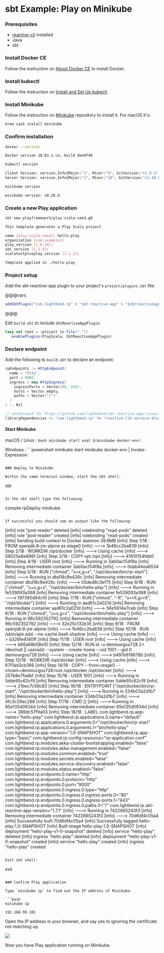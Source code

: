 # sbt Example: Play on Minikube

### Prerequisites

* [reactive-cli](../setup/cli-installation.html) installed
* Java
* sbt

### Install Docker CE

Follow the instruction on [About Docker CE][docker-ce] to install Docker.

### Install kubectl

Follow the instruction on [Install and Set Up kubectl][install-kubectl].

### Install Minikube

Follow the instruction on [Minikube][minikube] repository to install it. For macOS it's:

```bash
brew cask install minikube
```

### Confirm installation

```bash
docker --version

Docker version 18.03.1-ce, build 9ee9f40

kubectl version

Client Version: version.Info{Major:"1", Minor:"9", GitVersion:"v1.9.3", GitCommit:"d2835416544f298c919e2ead3be3d0864b52323b", GitTreeState:"clean", BuildDate:"2018-02-09T21:51:54Z", GoVersion:"go1.9.4", Compiler:"gc", Platform:"darwin/amd64"}
Server Version: version.Info{Major:"1", Minor:"10", GitVersion:"v1.10.0", GitCommit:"fc32d2f3698e36b93322a3465f63a14e9f0eaead", GitTreeState:"clean", BuildDate:"2018-03-26T16:44:10Z", GoVersion:"go1.9.3", Compiler:"gc", Platform:"linux/amd64"}

minikube version

minikube version: v0.28.0
```

### Create a new Play application

```bash
sbt new playframework/play-scala-seed.g8

This template generates a Play Scala project

name [play-scala-seed]: hello-play
organization [com.example]:
play_version [2.6.16]:
sbt_version [1.1.6]:
scalatestplusplay_version [3.1.2]:

Template applied in ./hello-play
```

### Project setup

Add the sbt-reactive-app plugin to your project's `project/plugins.sbt` file:

@@@vars
```scala
addSbtPlugin("com.lightbend.rp" % "sbt-reactive-app" % "$sbtreactiveapp$")
```
@@@

Edit `build.sbt` to include `SbtReactiveAppPlugin`:

```scala
lazy val root = (project in file("."))
  .enablePlugins(PlayScala, SbtReactiveAppPlugin)
```

### Declare endpoint

Add the following to `build.sbt` to declare an endpoint:

```scala
rpEndpoints := HttpEndpoint(
  name = "http",
  port = 9000,
  ingress = new HttpIngress(
    ingressPorts = Vector(80, 443),
    hosts = Vector.empty,
    paths = Vector("/")
  )
) :: Nil

// workaround for https://github.com/lightbend/sbt-reactive-app/issues/171
libraryDependencies += "com.lightbend.rp" %% "reactive-lib-service-discovery" % "$reactivelib$"
```

#### Start Minikube

macOS / Linux
:  ```bash
    minikube start
    eval $(minikube docker-env)
    ```

Windows
:  ```powershell
    minikube start
    minikube docker-env | Invoke-Expression
```

### Deploy to Minikube

Within the same terminal window, start the sbt shell:

```
sbt
```

In the sbt shell type the following:

```
compile
rpDeploy minikube
```

If successful you should see an output like the following:

```
[info] role "pod-reader" deleted
[info] rolebinding "read-pods" deleted
[info] role "pod-reader" created
[info] rolebinding "read-pods" created
[info] Sending build context to Docker daemon   39.8MB
[info] Step 1/18 : FROM openjdk:8-jre-alpine as stage0
[info]  ---> 1b46cc2ba839
[info] Step 2/18 : WORKDIR /opt/docker
[info]  ---> Using cache
[info]  ---> 09025e8e896f
[info] Step 3/18 : COPY opt /opt
[info]  ---> 41910154fdb0
[info] Step 4/18 : USER root
[info]  ---> Running in 3ab0acf54f8a
[info] Removing intermediate container 3ab0acf54f8a
[info]  ---> 0dab44ea6534
[info] Step 5/18 : RUN ["chmod", "u+x,g+x", "/opt/docker/bin/rp-start"]
[info]  ---> Running in dbd18c8e426c
[info] Removing intermediate container dbd18c8e426c
[info]  ---> 05ded6c3ef75
[info] Step 6/18 : RUN ["chmod", "u+x,g+x", "/opt/docker/bin/hello-play"]
[info]  ---> Running in fe539093a368
[info] Removing intermediate container fe539093a368
[info]  ---> f97385d94c10
[info] Step 7/18 : RUN ["chmod", "-R", "u=rX,g=rX", "/opt/docker"]
[info]  ---> Running in aad61c2a021d
[info] Removing intermediate container aad61c2a021d
[info]  ---> 56e5614e7ceb
[info] Step 8/18 : RUN ["chmod", "u+x,g+x", "/opt/docker/bin/hello-play"]
[info]  ---> Running in 96c592352792
[info] Removing intermediate container 96c592352792
[info]  ---> 32e25c132e35
[info] Step 9/18 : FROM openjdk:8-jre-alpine
[info]  ---> 1b46cc2ba839
[info] Step 10/18 : RUN /sbin/apk add --no-cache bash shadow
[info]  ---> Using cache
[info]  ---> b326fe4140ff
[info] Step 11/18 : USER root
[info]  ---> Using cache
[info]  ---> b66a68b58e10
[info] Step 12/18 : RUN id -u demiourgos728 2> /dev/null || useradd --system --create-home --uid 1001 --gid 0 demiourgos728
[info]  ---> Using cache
[info]  ---> b497e918678b
[info] Step 13/18 : WORKDIR /opt/docker
[info]  ---> Using cache
[info]  ---> 67f1ad3cb366
[info] Step 14/18 : COPY --from=stage0 --chown=demiourgos728:root /opt/docker /opt/docker
[info]  ---> 257b8e7fadbf
[info] Step 15/18 : USER 1001
[info]  ---> Running in 5dde95c62cf9
[info] Removing intermediate container 5dde95c62cf9
[info]  ---> 21bec7c58c83
[info] Step 16/18 : ENTRYPOINT ["/opt/docker/bin/rp-start", "/opt/docker/bin/hello-play"]
[info]  ---> Running in 334b03a2d1b7
[info] Removing intermediate container 334b03a2d1b7
[info]  ---> 4fc3c29ec268
[info] Step 17/18 : CMD []
[info]  ---> Running in 85e135d0934d
[info] Removing intermediate container 85e135d0934d
[info]  ---> 389dc57f9a03
[info] Step 18/18 : LABEL com.lightbend.rp.app-name="hello-play" com.lightbend.rp.applications.0.name="default" com.lightbend.rp.applications.0.arguments.0="/opt/docker/bin/rp-start" com.lightbend.rp.applications.0.arguments.1="bin/hello-play" com.lightbend.rp.app-version="1.0-SNAPSHOT" com.lightbend.rp.app-type="basic" com.lightbend.rp.config-resource="rp-application.conf" com.lightbend.rp.modules.akka-cluster-bootstrapping.enabled="false" com.lightbend.rp.modules.akka-management.enabled="false" com.lightbend.rp.modules.common.enabled="true" com.lightbend.rp.modules.secrets.enabled="false" com.lightbend.rp.modules.service-discovery.enabled="false" com.lightbend.rp.modules.status.enabled="false" com.lightbend.rp.endpoints.0.name="http" com.lightbend.rp.endpoints.0.protocol="http" com.lightbend.rp.endpoints.0.port="9000" com.lightbend.rp.endpoints.0.ingress.0.type="http" com.lightbend.rp.endpoints.0.ingress.0.ingress-ports.0="80" com.lightbend.rp.endpoints.0.ingress.0.ingress-ports.1="443" com.lightbend.rp.endpoints.0.ingress.0.paths.0="/" com.lightbend.rp.sbt-reactive-app-version="1.7.1"
[info]  ---> Running in 7422665243f3
[info] Removing intermediate container 7422665243f3
[info]  ---> 70d6df4c05a4
[info] Successfully built 70d6df4c05a4
[info] Successfully tagged hello-play:1.0-SNAPSHOT
[info] Built image hello-play:1.0-SNAPSHOT
[info] deployment "hello-play-v1-0-snapshot" deleted
[info] service "hello-play" deleted
[info] ingress "hello-play" deleted
[info] deployment "hello-play-v1-0-snapshot" created
[info] service "hello-play" created
[info] ingress "hello-play" created
```

Exit sbt shell:

```
exit
```

### Confirm Play application

Type `minikube ip` to find out the IP address of Minikube:

```bash
minikube ip

192.168.99.101
```

Open the IP address in your browser, and say yes to ignoring the certificate not matching up.

<img src="../files/welcome.png" class="small-12 float-center">

Now you have Play application running on Minikube.

  [minikube]: https://github.com/kubernetes/minikube
  [install-kubectl]: https://kubernetes.io/docs/tasks/tools/install-kubectl/
  [docker-ce]: https://docs.docker.com/install/
